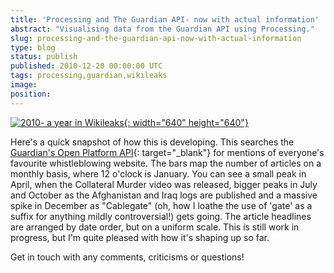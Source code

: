 ```yaml
---
title: 'Processing and The Guardian API- now with actual information'
abstract: "Visualising data from the Guardian API using Processing."
slug: processing-and-the-guardian-api-now-with-actual-information
type: blog
status: publish
published: 2010-12-20 00:00:00 UTC
tags: processing,guardian,wikileaks
image: 
position: 
---
```


[![2010- a year in
Wikileaks](https://farm6.staticflickr.com/5244/5277131634_f6acc251a3_z.jpg){:
width="640" height="640"}][1]

<span class="ql-cursor">﻿</span>Here\'s a quick snapshot of how this is
developing. This searches the [Guardian\'s Open Platform API][2]{:
target="_blank"} for mentions of everyone\'s favourite whistleblowing
website. The bars map the number of articles on a monthly basis, where
12 o\'clock is January. You can see a small peak in April, when the
Collateral Murder video was released, bigger peaks in July and October
as the Afghanistan and Iraq logs are published and a massive spike in
December as \"Cablegate\" (oh, how I loathe the use of \'gate\' as a
suffix for anything mildly controversial!) gets going. The article
headlines are arranged by date order, but on a uniform scale. This is
still work in progress, but I\'m quite pleased with how it\'s shaping up
so far.

Get in touch with any comments, criticisms or questions!



[1]: http://www.flickr.com/photos/53111802@N05/5277131634/
[2]: http://www.guardian.co.uk/open-platform
